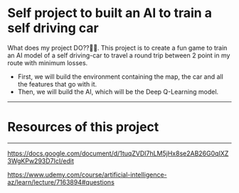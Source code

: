 # Self project to built an AI to train a self driving car

What does my project DO??🤔🤔.
This project is to create a fun game to train an AI model of a self driving-car to travel a round trip between 2 point in my route with minimum losses. 
* First, we will build the environment containing the map, the car and all the features that go with it.
* Then, we will build the AI, which will be the Deep Q-Learning model. 
 --------------------------------------------------------------------------------------------------------------------------------------------------------
 
# Resources of this project
______________________________________________________________________________________________________________________________________________________
https://docs.google.com/document/d/1tuqZVDI7hLM5jHx8se2AB26G0qIXZ3WgKPw293D7IcI/edit

https://www.udemy.com/course/artificial-intelligence-az/learn/lecture/7163894#questions
